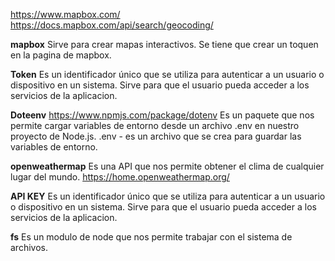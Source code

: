 https://www.mapbox.com/
https://docs.mapbox.com/api/search/geocoding/

**mapbox**
 Sirve para crear mapas interactivos.
 Se tiene que crear un toquen en la pagina de mapbox.

**Token**
Es un identificador único que se utiliza para autenticar a un usuario o dispositivo en un sistema. 
Sirve para que el usuario pueda acceder a los servicios de la aplicacion.

**Doteenv**
https://www.npmjs.com/package/dotenv
Es un paquete que nos permite cargar variables de entorno desde un archivo .env en nuestro proyecto de Node.js.
.env - es un archivo que se crea para guardar las variables de entorno.

**openweathermap**
Es una API que nos permite obtener el clima de cualquier lugar del mundo.
https://home.openweathermap.org/

**API KEY**
Es un identificador único que se utiliza para autenticar a un usuario o dispositivo en un sistema.
Sirve para que el usuario pueda acceder a los servicios de la aplicacion.

**fs**
Es un modulo de node que nos permite trabajar con el sistema de archivos.


